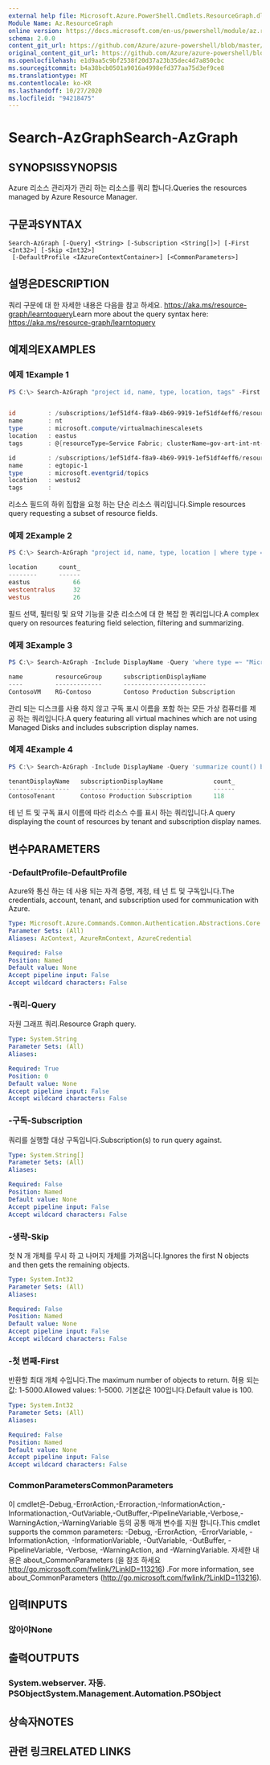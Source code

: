 ```yaml
---
external help file: Microsoft.Azure.PowerShell.Cmdlets.ResourceGraph.dll-Help.xml
Module Name: Az.ResourceGraph
online version: https://docs.microsoft.com/en-us/powershell/module/az.resourcegraph/search-azgraph
schema: 2.0.0
content_git_url: https://github.com/Azure/azure-powershell/blob/master/src/ResourceGraph/ResourceGraph/help/Search-AzGraph.md
original_content_git_url: https://github.com/Azure/azure-powershell/blob/master/src/ResourceGraph/ResourceGraph/help/Search-AzGraph.md
ms.openlocfilehash: e1d9aa5c9bf2538f20d37a23b35dec4d7a850cbc
ms.sourcegitcommit: b4a38bcb0501a9016a4998efd377aa75d3ef9ce8
ms.translationtype: MT
ms.contentlocale: ko-KR
ms.lasthandoff: 10/27/2020
ms.locfileid: "94218475"
---
```

# <span data-ttu-id="e8ccb-101">Search-AzGraph</span><span class="sxs-lookup"><span data-stu-id="e8ccb-101">Search-AzGraph</span></span>

## <span data-ttu-id="e8ccb-102">SYNOPSIS</span><span class="sxs-lookup"><span data-stu-id="e8ccb-102">SYNOPSIS</span></span>
<span data-ttu-id="e8ccb-103">Azure 리소스 관리자가 관리 하는 리소스를 쿼리 합니다.</span><span class="sxs-lookup"><span data-stu-id="e8ccb-103">Queries the resources managed by Azure Resource Manager.</span></span>

## <span data-ttu-id="e8ccb-104">구문과</span><span class="sxs-lookup"><span data-stu-id="e8ccb-104">SYNTAX</span></span>

```
Search-AzGraph [-Query] <String> [-Subscription <String[]>] [-First <Int32>] [-Skip <Int32>]
 [-DefaultProfile <IAzureContextContainer>] [<CommonParameters>]
```

## <span data-ttu-id="e8ccb-105">설명은</span><span class="sxs-lookup"><span data-stu-id="e8ccb-105">DESCRIPTION</span></span>
<span data-ttu-id="e8ccb-106">쿼리 구문에 대 한 자세한 내용은 다음을 참고 하세요. https://aka.ms/resource-graph/learntoquery</span><span class="sxs-lookup"><span data-stu-id="e8ccb-106">Learn more about the query syntax here: https://aka.ms/resource-graph/learntoquery</span></span>

## <span data-ttu-id="e8ccb-107">예제의</span><span class="sxs-lookup"><span data-stu-id="e8ccb-107">EXAMPLES</span></span>

### <span data-ttu-id="e8ccb-108">예제 1</span><span class="sxs-lookup"><span data-stu-id="e8ccb-108">Example 1</span></span>
```powershell
PS C:\> Search-AzGraph "project id, name, type, location, tags" -First 3


id         : /subscriptions/1ef51df4-f8a9-4b69-9919-1ef51df4eff6/resourceGroups/Service-INT-a/providers/Microsoft.Compute/virtualMachineScaleSets/nt
name       : nt
type       : microsoft.compute/virtualmachinescalesets
location   : eastus
tags       : @{resourceType=Service Fabric; clusterName=gov-art-int-nt-a}

id         : /subscriptions/1ef51df4-f8a9-4b69-9919-1ef51df4eff6/resourceGroups/Service-INT-a/providers/Microsoft.EventGrid/topics/egtopic-1
name       : egtopic-1
type       : microsoft.eventgrid/topics
location   : westus2
tags       :
```

<span data-ttu-id="e8ccb-109">리소스 필드의 하위 집합을 요청 하는 단순 리소스 쿼리입니다.</span><span class="sxs-lookup"><span data-stu-id="e8ccb-109">Simple resources query requesting a subset of resource fields.</span></span>

### <span data-ttu-id="e8ccb-110">예제 2</span><span class="sxs-lookup"><span data-stu-id="e8ccb-110">Example 2</span></span>
```powershell
PS C:\> Search-AzGraph "project id, name, type, location | where type =~ 'Microsoft.Compute/virtualMachines' | summarize count() by location | top 3 by count_"

location      count_
--------      ------
eastus            66
westcentralus     32
westus            26
```

<span data-ttu-id="e8ccb-111">필드 선택, 필터링 및 요약 기능을 갖춘 리소스에 대 한 복잡 한 쿼리입니다.</span><span class="sxs-lookup"><span data-stu-id="e8ccb-111">A complex query on resources featuring field selection, filtering and summarizing.</span></span>

### <span data-ttu-id="e8ccb-112">예제 3</span><span class="sxs-lookup"><span data-stu-id="e8ccb-112">Example 3</span></span>
```powershell
PS C:\> Search-AzGraph -Include DisplayName -Query 'where type =~ "Microsoft.Compute/virtualMachines"| where properties.storageProfile.osDisk.managedDisk == "" | project name, resourceGroup, subscriptionDisplayName'

name         resourceGroup      subscriptionDisplayName
----         -------------      -----------------------
ContosoVM    RG-Contoso         Contoso Production Subscription                                               

```
<span data-ttu-id="e8ccb-113">관리 되는 디스크를 사용 하지 않고 구독 표시 이름을 포함 하는 모든 가상 컴퓨터를 제공 하는 쿼리입니다.</span><span class="sxs-lookup"><span data-stu-id="e8ccb-113">A query featuring all virtual machines which are not using Managed Disks and includes subscription display names.</span></span>

### <span data-ttu-id="e8ccb-114">예제 4</span><span class="sxs-lookup"><span data-stu-id="e8ccb-114">Example 4</span></span>
```powershell
PS C:\> Search-AzGraph -Include DisplayName -Query 'summarize count() by tenantDisplayName, subscriptionDisplayName'

tenantDisplayName   subscriptionDisplayName              count_
-----------------   -----------------------              ------
ContosoTenant       Contoso Production Subscription      118                                           
```
<span data-ttu-id="e8ccb-115">테 넌 트 및 구독 표시 이름에 따라 리소스 수를 표시 하는 쿼리입니다.</span><span class="sxs-lookup"><span data-stu-id="e8ccb-115">A query displaying the count of resources by tenant and subscription display names.</span></span>

## <span data-ttu-id="e8ccb-116">변수</span><span class="sxs-lookup"><span data-stu-id="e8ccb-116">PARAMETERS</span></span>

### <span data-ttu-id="e8ccb-117">-DefaultProfile</span><span class="sxs-lookup"><span data-stu-id="e8ccb-117">-DefaultProfile</span></span>
<span data-ttu-id="e8ccb-118">Azure와 통신 하는 데 사용 되는 자격 증명, 계정, 테 넌 트 및 구독입니다.</span><span class="sxs-lookup"><span data-stu-id="e8ccb-118">The credentials, account, tenant, and subscription used for communication with Azure.</span></span>

```yaml
Type: Microsoft.Azure.Commands.Common.Authentication.Abstractions.Core.IAzureContextContainer
Parameter Sets: (All)
Aliases: AzContext, AzureRmContext, AzureCredential

Required: False
Position: Named
Default value: None
Accept pipeline input: False
Accept wildcard characters: False
```

### <span data-ttu-id="e8ccb-119">-쿼리</span><span class="sxs-lookup"><span data-stu-id="e8ccb-119">-Query</span></span>
<span data-ttu-id="e8ccb-120">자원 그래프 쿼리.</span><span class="sxs-lookup"><span data-stu-id="e8ccb-120">Resource Graph query.</span></span>

```yaml
Type: System.String
Parameter Sets: (All)
Aliases:

Required: True
Position: 0
Default value: None
Accept pipeline input: False
Accept wildcard characters: False
```

### <span data-ttu-id="e8ccb-121">-구독</span><span class="sxs-lookup"><span data-stu-id="e8ccb-121">-Subscription</span></span>
<span data-ttu-id="e8ccb-122">쿼리를 실행할 대상 구독입니다.</span><span class="sxs-lookup"><span data-stu-id="e8ccb-122">Subscription(s) to run query against.</span></span>

```yaml
Type: System.String[]
Parameter Sets: (All)
Aliases:

Required: False
Position: Named
Default value: None
Accept pipeline input: False
Accept wildcard characters: False
```

### <span data-ttu-id="e8ccb-123">-생략</span><span class="sxs-lookup"><span data-stu-id="e8ccb-123">-Skip</span></span>
<span data-ttu-id="e8ccb-124">첫 N 개 개체를 무시 하 고 나머지 개체를 가져옵니다.</span><span class="sxs-lookup"><span data-stu-id="e8ccb-124">Ignores the first N objects and then gets the remaining objects.</span></span>

```yaml
Type: System.Int32
Parameter Sets: (All)
Aliases:

Required: False
Position: Named
Default value: None
Accept pipeline input: False
Accept wildcard characters: False
```

### <span data-ttu-id="e8ccb-125">-첫 번째</span><span class="sxs-lookup"><span data-stu-id="e8ccb-125">-First</span></span>
<span data-ttu-id="e8ccb-126">반환할 최대 개체 수입니다.</span><span class="sxs-lookup"><span data-stu-id="e8ccb-126">The maximum number of objects to return.</span></span> <span data-ttu-id="e8ccb-127">허용 되는 값: 1-5000.</span><span class="sxs-lookup"><span data-stu-id="e8ccb-127">Allowed values: 1-5000.</span></span>
<span data-ttu-id="e8ccb-128">기본값은 100입니다.</span><span class="sxs-lookup"><span data-stu-id="e8ccb-128">Default value is 100.</span></span>

```yaml
Type: System.Int32
Parameter Sets: (All)
Aliases:

Required: False
Position: Named
Default value: None
Accept pipeline input: False
Accept wildcard characters: False
```

### <span data-ttu-id="e8ccb-129">CommonParameters</span><span class="sxs-lookup"><span data-stu-id="e8ccb-129">CommonParameters</span></span>
<span data-ttu-id="e8ccb-130">이 cmdlet은-Debug,-ErrorAction,-Erroraction,-InformationAction,-Informationaction,-OutVariable,-OutBuffer,-PipelineVariable,-Verbose,-WarningAction,-WarningVariable 등의 공통 매개 변수를 지원 합니다.</span><span class="sxs-lookup"><span data-stu-id="e8ccb-130">This cmdlet supports the common parameters: -Debug, -ErrorAction, -ErrorVariable, -InformationAction, -InformationVariable, -OutVariable, -OutBuffer, -PipelineVariable, -Verbose, -WarningAction, and -WarningVariable.</span></span> <span data-ttu-id="e8ccb-131">자세한 내용은 about_CommonParameters (을 참조 하세요 http://go.microsoft.com/fwlink/?LinkID=113216) .</span><span class="sxs-lookup"><span data-stu-id="e8ccb-131">For more information, see about_CommonParameters (http://go.microsoft.com/fwlink/?LinkID=113216).</span></span>

## <span data-ttu-id="e8ccb-132">입력</span><span class="sxs-lookup"><span data-stu-id="e8ccb-132">INPUTS</span></span>

### <span data-ttu-id="e8ccb-133">않아야</span><span class="sxs-lookup"><span data-stu-id="e8ccb-133">None</span></span>

## <span data-ttu-id="e8ccb-134">출력</span><span class="sxs-lookup"><span data-stu-id="e8ccb-134">OUTPUTS</span></span>

### <span data-ttu-id="e8ccb-135">System.webserver. 자동. PSObject</span><span class="sxs-lookup"><span data-stu-id="e8ccb-135">System.Management.Automation.PSObject</span></span>

## <span data-ttu-id="e8ccb-136">상속자</span><span class="sxs-lookup"><span data-stu-id="e8ccb-136">NOTES</span></span>

## <span data-ttu-id="e8ccb-137">관련 링크</span><span class="sxs-lookup"><span data-stu-id="e8ccb-137">RELATED LINKS</span></span>
